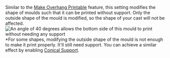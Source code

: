 Similar to the [Make Overhang Printable](conical_overhang_enabled) feature, this setting modifies the shape of moulds such that it can be printed without support. Only the outside shape of the mould is modified, so the shape of your cast will not be affected.
![An angle of 40 degrees allows the bottom side of this mould to print without needing any support](mold_angle.png)
*For some shapes, modifying the outside shape of the mould is not enough to make it print properly. It'll still need support. You can achieve a similar effect by enabling [Conical Support](support_conical_enabled).